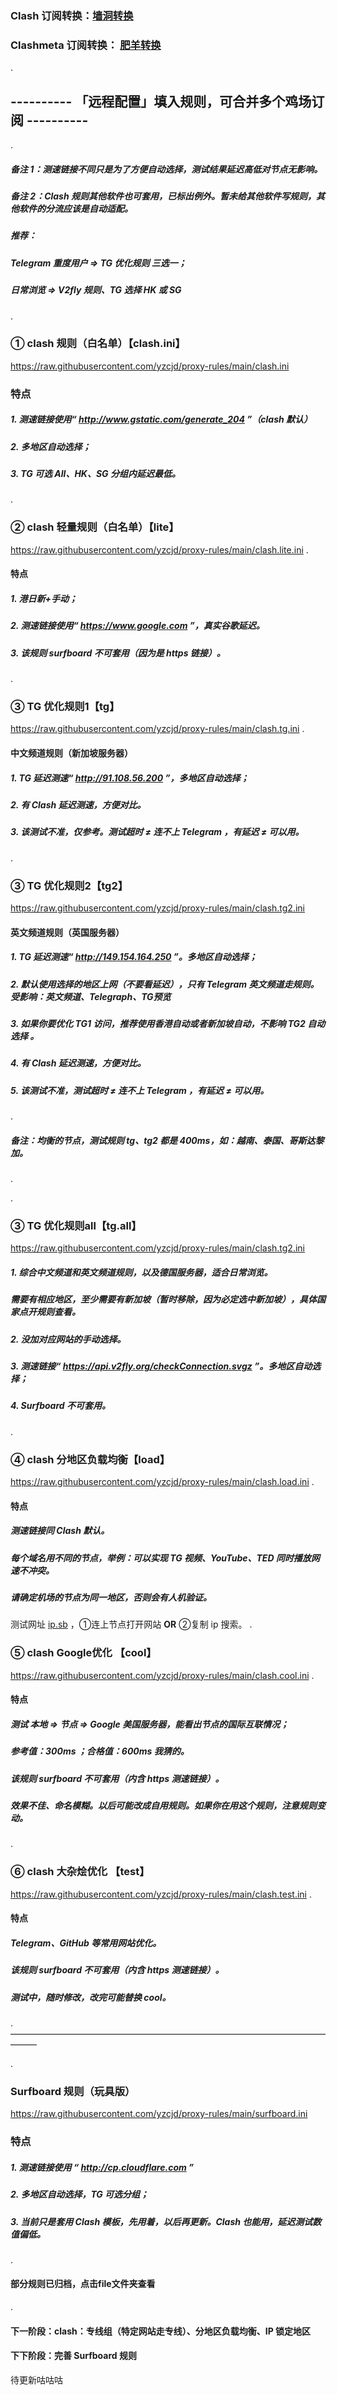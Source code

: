 ### Clash 订阅转换：[墙洞转换](https://sub.dler.io/) 
### Clashmeta 订阅转换： [肥羊转换](sub.v1.mk)

.

## ----------  「远程配置」填入规则，可合并多个鸡场订阅   ----------

.
##### 备注 1：测速链接不同只是为了方便自动选择，测试结果延迟高低对节点无影响。
##### 备注 2：Clash 规则其他软件也可套用，已标出例外。暂未给其他软件写规则，其他软件的分流应该是自动适配。
##### 推荐：
##### Telegram 重度用户 => TG 优化规则 三选一；
##### 日常浏览 => V2fly 规则、TG 选择 HK 或 SG
.

### ① clash 规则（白名单）【clash.ini】
https://raw.githubusercontent.com/yzcjd/proxy-rules/main/clash.ini

### 特点
##### 1. 测速链接使用“ http://www.gstatic.com/generate_204 ”（clash 默认）
##### 2. 多地区自动选择；
##### 3. TG 可选 All、HK、SG 分组内延迟最低。
.

### ② clash 轻量规则（白名单）【lite】
https://raw.githubusercontent.com/yzcjd/proxy-rules/main/clash.lite.ini
.
#### 特点
##### 1. 港日新+手动；
##### 2. 测速链接使用“ https://www.google.com ”，真实谷歌延迟。
##### 3. 该规则 surfboard 不可套用（因为是 https 链接）。

.

### ③ TG 优化规则1【tg】
https://raw.githubusercontent.com/yzcjd/proxy-rules/main/clash.tg.ini
.
#### 中文频道规则（新加坡服务器）
##### 1. TG 延迟测速“ http://91.108.56.200 ”，多地区自动选择；
##### 2. 有 Clash 延迟测速，方便对比。
##### 3. 该测试不准，仅参考。测试超时 ≠ 连不上 Telegram ，有延迟 ≠ 可以用。
.

### ③ TG 优化规则2【tg2】
https://raw.githubusercontent.com/yzcjd/proxy-rules/main/clash.tg2.ini
#### 英文频道规则（英国服务器）
##### 1. TG 延迟测速“ http://149.154.164.250 ”。多地区自动选择；
##### 2. 默认使用选择的地区上网（不要看延迟），只有 Telegram 英文频道走规则。受影响：英文频道、Telegraph、TG预览
##### 3. 如果你要优化 TG1 访问，推荐使用香港自动或者新加坡自动，不影响 TG2 自动选择 。
##### 4. 有 Clash 延迟测速，方便对比。
##### 5. 该测试不准，测试超时 ≠ 连不上 Telegram ，有延迟 ≠ 可以用。

.
##### 备注：均衡的节点，测试规则 tg、tg2 都是 400ms，如：越南、泰国、哥斯达黎加。
.

.

### ③ TG 优化规则all【tg.all】
https://raw.githubusercontent.com/yzcjd/proxy-rules/main/clash.tg2.ini
##### 1. 综合中文频道和英文频道规则，以及德国服务器，适合日常浏览。
#####    需要有相应地区，至少需要有新加坡（暂时移除，因为必定选中新加坡），具体国家点开规则查看。
##### 2. 没加对应网站的手动选择。
##### 3. 测速链接“ https://api.v2fly.org/checkConnection.svgz ”。多地区自动选择；
##### 4. Surfboard 不可套用。
.

### ④ clash 分地区负载均衡【load】
https://raw.githubusercontent.com/yzcjd/proxy-rules/main/clash.load.ini
.
#### 特点
##### 测速链接同 Clash 默认。
##### 每个域名用不同的节点，举例：可以实现 TG 视频、YouTube、TED 同时播放网速不冲突。
##### 请确定机场的节点为同一地区，否则会有人机验证。
测试网址 [ip.sb](https://ip.sb/) ，①连上节点打开网站 **OR** ②复制 ip 搜索。
.

### ⑤ clash Google优化 【cool】
https://raw.githubusercontent.com/yzcjd/proxy-rules/main/clash.cool.ini
.
#### 特点
##### 测试 本地 => 节点 => Google 美国服务器，能看出节点的国际互联情况；
##### 参考值：300ms ；合格值：600ms 我猜的。
##### 该规则 surfboard 不可套用（内含 https 测速链接）。
##### 效果不佳、命名模糊。以后可能改成自用规则。如果你在用这个规则，注意规则变动。
.

### ⑥ clash 大杂烩优化 【test】
https://raw.githubusercontent.com/yzcjd/proxy-rules/main/clash.test.ini
.
#### 特点
##### Telegram、GitHub 等常用网站优化。
##### 该规则 surfboard 不可套用（内含 https 测速链接）。
##### 测试中，随时修改，改完可能替换 cool。
.
———————————————————————————————————————

.
### Surfboard 规则（玩具版）
https://raw.githubusercontent.com/yzcjd/proxy-rules/main/surfboard.ini

### 特点
##### 1. 测速链接使用 “ http://cp.cloudflare.com ” 
##### 2. 多地区自动选择，TG 可选分组；
##### 3. 当前只是套用 Clash 模板，先用着，以后再更新。Clash 也能用，延迟测试数值偏低。

.
#### 部分规则已归档，点击file文件夹查看
.
#### 下一阶段：clash：专线组（特定网站走专线）、分地区负载均衡、IP 锁定地区
#### 下下阶段：完善 Surfboard 规则
待更新咕咕咕
